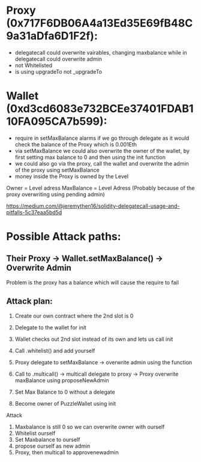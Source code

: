 
# Proxy (0x717F6DB06A4a13Ed35E69fB48C9a31aDfa6D1F2f):
- delegatecall could overwrite vairables, changing maxbalance while in delegatecall could overwrite admin
- not Whitelisted
- is using upgradeTo not _upgradeTo

# Wallet (0xd3cd6083e732BCEe37401FDAB110FA095CA7b599):
- require in setMaxBalance alarms if we go through delegate as it would check the balance of the Proxy which is 0.001Eth
- via setMaxBalance we could also overwrite the owner of the wallet, by first setting max balance to 0 and then using the init function
- we could also go via the proxy, call the wallet and overwrite the admin of the proxy using setMaxBalance
- money inside the Proxy is owned by the Level

Owner = Level adress
MaxBalance = Level Adress (Probably because of the proxy overwriting using pending admin)

https://medium.com/@jeremythen16/solidity-delegatecall-usage-and-pitfalls-5c37eaa5bd5d

# Possible Attack paths:

## Their Proxy -> Wallet.setMaxBalance() -> Overwrite Admin

Problem is the proxy has a balance which will cause the require to fail

## Attack plan: 
1. Create our own contract where the 2nd slot is 0
2. Delegate to the wallet for init
3. Wallet checks out 2nd slot instead of its own and lets us call init
4. Call .whitelist() and add yourself

5. Proxy delegate to setMaxBalance -> overwrite admin using the function

5. Call to .multicall() -> multicall delegate to proxy -> Proxy overwrite maxBalance using proposeNewAdmin
6. Set Max Balance to 0 without a delegate
7. Become owner of PuzzleWallet using init



Attack
1. Maxbalance is still 0 so we can overwrite owner with ourself
2. Whitelist ourself
3. Set Maxbalance to ourself
4. propose ourself as new admin
4. Proxy, then multicall to approvenewadmin